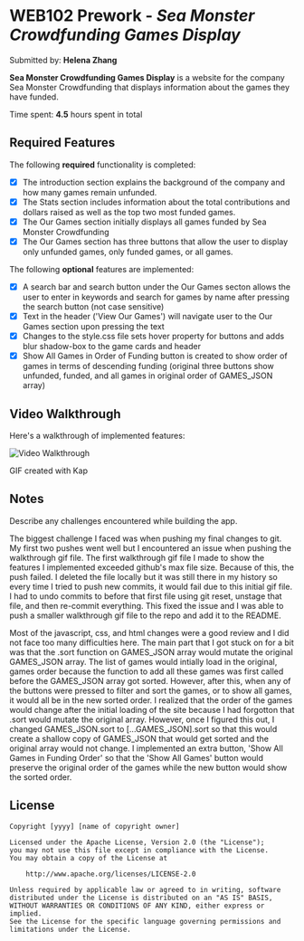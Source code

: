 # WEB102 Prework - *Sea Monster Crowdfunding Games Display*

Submitted by: **Helena Zhang**

**Sea Monster Crowdfunding Games Display** is a website for the company Sea Monster Crowdfunding that displays information about the games they have funded.

Time spent: **4.5** hours spent in total

## Required Features

The following **required** functionality is completed:

* [x] The introduction section explains the background of the company and how many games remain unfunded.
* [x] The Stats section includes information about the total contributions and dollars raised as well as the top two most funded games.
* [x] The Our Games section initially displays all games funded by Sea Monster Crowdfunding
* [x] The Our Games section has three buttons that allow the user to display only unfunded games, only funded games, or all games.

The following **optional** features are implemented:

* [x] A search bar and search button under the Our Games secton allows the user to enter in keywords and search for games by name after pressing the search button (not case sensitive)
* [x] Text in the header ('View Our Games') will navigate user to the Our Games section upon pressing the text
* [x] Changes to the style.css file sets hover property for buttons and adds blur shadow-box to the game cards and header
* [x] Show All Games in Order of Funding button is created to show order of games in terms of descending funding (original three buttons show unfunded, funded, and all games in original order of GAMES_JSON array)

## Video Walkthrough

Here's a walkthrough of implemented features:

<img src='walkthrough.gif' title='Video Walkthrough' width='' alt='Video Walkthrough' />

<!-- Replace this with whatever GIF tool you used! -->
GIF created with Kap
<!-- Recommended tools:
[Kap](https://getkap.co/) for macOS
[ScreenToGif](https://www.screentogif.com/) for Windows
[peek](https://github.com/phw/peek) for Linux. -->

## Notes

Describe any challenges encountered while building the app.

The biggest challenge I faced was when pushing my final changes to git. My first two pushes went well but I encountered an issue when pushing the walkthrough gif file. The first walkthrough gif file I made to show the features I implemented exceeded github's max file size. Because of this, the push failed. I deleted the file locally but it was still there in my history so every time I tried to push new commits, it would fail due to this initial gif file. I had to undo commits to before that first file using git reset, unstage that file, and then re-commit everything. This fixed the issue and I was able to push a smaller walkthrough gif file to the repo and add it to the README.

Most of the javascript, css, and html changes were a good review and I did not face too many difficulties here. The main part that I got stuck on for a bit was that the .sort function on GAMES_JSON array would mutate the original GAMES_JSON array. The list of games would intially load in the original, games order because the function to add all these games was first called before the GAMES_JSON array got sorted. However, after this, when any of the buttons were pressed to filter and sort the games, or to show all games, it would all be in the new sorted order. I realized that the order of the games would change after the initial loading of the site because I had forgotton that .sort would mutate the original array. However, once I figured this out, I changed GAMES_JSON.sort to [...GAMES_JSON].sort so that this would create a shallow copy of GAMES_JSON that would get sorted and the original array would not change. I implemented an extra button, 'Show All Games in Funding Order' so that the 'Show All Games' button would preserve the original order of the games while the new button would show the sorted order.


## License

    Copyright [yyyy] [name of copyright owner]

    Licensed under the Apache License, Version 2.0 (the "License");
    you may not use this file except in compliance with the License.
    You may obtain a copy of the License at

        http://www.apache.org/licenses/LICENSE-2.0

    Unless required by applicable law or agreed to in writing, software
    distributed under the License is distributed on an "AS IS" BASIS,
    WITHOUT WARRANTIES OR CONDITIONS OF ANY KIND, either express or implied.
    See the License for the specific language governing permissions and
    limitations under the License.
